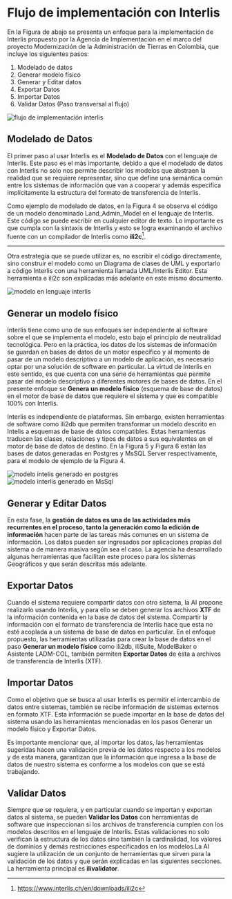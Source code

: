 # Flujo de implementación con Interlis

En la Figura de abajo se presenta un enfoque para la implementación de Interlis propuesto por la Agencia de Implementación en el marco del proyecto Modernización de la Administración de Tierras en Colombia, que incluye los siguientes pasos:

1. Modelado de datos
2. Generar modelo físico
3. Generar y Editar datos
4. Exportar Datos
5. Importar Datos
6. Validar Datos (Paso transversal al flujo)

![flujo de implementación interlis](./_static/03_flujo_implementacion_interlis.png)

## Modelado de Datos

El primer paso al usar Interlis es el **Modelado de Datos** con el lenguaje de Interlis. Este paso es el más importante, debido a que el modelado de datos con Interlis no solo nos permite describir los modelos que abstraen la realidad que se requiere representar, sino que define una semántica común entre los sistemas de información que van a cooperar y además especifica implícitamente la estructura del formato de transferencia de Interlis.

Como ejemplo de modelado de datos, en la Figura 4 se observa el código de un modelo denominado Land_Admin_Model en el lenguaje de Interlis. Este código se puede escribir en cualquier editor de texto. Lo importante es que cumpla con la sintaxis de Interlis y esto se logra examinando el archivo fuente con un compilador de Interlis como **ili2c**[^enlace_ili2c].

------

[^enlace_ili2c]: https://www.interlis.ch/en/downloads/ili2c

Otra estrategia que se puede utilizar es, no escribir el código directamente, sino construir el modelo como un Diagrama de clases de UML y exportarlo a código Interlis con una herramienta llamada UML/Interlis Editor. Esta herramienta e ili2c son explicadas más adelante en este mismo documento.

![modelo en lenguaje interlis](./_static/04_modelo_en_interlis.png)

## Generar un modelo físico

Interlis tiene como uno de sus enfoques ser independiente al software sobre el que se implementa el modelo, esto bajo el principio de neutralidad tecnológica. Pero en la práctica, los datos de los sistemas de información se guardan en bases de datos de un motor específico y al momento de pasar de un modelo descriptivo a un modelo de aplicación, es necesario optar por una solución de software en particular. La virtud de Interlis en este sentido, es que cuenta con una serie de herramientas que permite pasar del modelo descriptivo a diferentes motores de bases de datos. En el presente enfoque se **Genera un modelo físico** (esquema de base de datos) en el motor de base de datos que requiere el sistema y que es compatible 100% con Interlis.

Interlis es independiente de plataformas. Sin embargo, existen herramientas de software como ili2db que permiten transformar un modelo descrito en Intelis a esquemas de base de datos compatibles. Estas herramientas traducen las clases, relaciones y tipos de datos a sus equivalentes en el motor de base de datos de destino. En la Figura 5 y Figura 6 están las bases de datos generadas en Postgres y MsSQL Server respectivamente, para el modelo de ejemplo de la Figura 4.

![modelo intelis generado en postgres](./_static/05_modelo_en_postgres.png)
![modelo interlis generado en MsSql](./_static/modelo_en_mssql.png)

## Generar y Editar Datos

En esta fase, la **gestión de datos es una de las actividades más recurrentes en el proceso, tanto la generación como la edición de información** hacen parte de las tareas más comunes en un sistema de información. Los datos pueden ser ingresados por aplicaciones propias del sistema o de manera masiva según sea el caso. La agencia ha desarrollado algunas herramientas que facilitan este proceso para los sistemas Geográficos y que serán descritas más adelante.

## Exportar Datos

Cuando el sistema requiere compartir datos con otro sistema, la AI propone realizarlo usando Interlis, y para ello se deben generar los archivos **XTF** de la información contenida en la base de datos del sistema. Compartir la información con el formato de transferencia de Interlis hace que esta no esté acoplada a un sistema de base de datos en particular. En el enfoque propuesto, las herramientas utilizadas para crear la base de datos en el paso **Generar un modelo físico** como ili2db, iliSuite, ModelBaker o Asistente LADM-COL, también permiten **Exportar Datos** de ésta a archivos de transferencia de Interlis (XTF).

## Importar Datos

Como el objetivo que se busca al usar Interlis es permitir el intercambio de datos entre sistemas, también se recibe información de sistemas externos en formato XTF. Esta información se puede importar en la base de datos del sistema usando las herramientas mencionadas en los pasos Generar un modelo físico y Exportar Datos.

Es importante mencionar que, al importar los datos, las herramientas sugeridas hacen una validación previa de los datos respecto a los modelos y de esta manera, garantizan que la información que ingresa a la base de datos de nuestro sistema es conforme a los modelos con que se está trabajando.

## Validar Datos

Siempre que se requiera, y en particular cuando se importan y exportan datos al sistema, se pueden **Validar los Datos** con herramientas de software que inspeccionan si los archivos de transferencia cumplen con los modelos descritos en el lenguaje de Interlis. Estas validaciones no solo verifican la estructura de los datos sino también la cardinalidad, los valores de dominios y demás restricciones especificados en los modelos.La AI sugiere la utilización de un conjunto de herramientas que sirven para la validación de los datos y que serán explicadas en las siguientes secciones. La herramienta principal es **ilivalidator**.